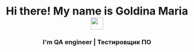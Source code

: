 <h1 align="center">Hi there! My name is Goldina Maria 
<img src="https://github.com/blackcater/blackcater/raw/main/images/Hi.gif" height="32"/></h1>
<h3 align="center">I'm QA engineer | Тестировщик ПО</h3>



